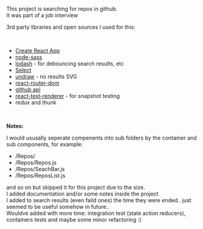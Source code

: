 This project is searching for repos in github.
</br>
It was part of a job interview
</br>

3rd party libraries and open sources I used for this:

</br>

* [Create React App](https://github.com/facebook/create-react-app)
* [node-sass](https://github.com/sass/node-sass)
* [lodash](https://lodash.com/) - for debouncing search results, etc
* [Select](https://github.com/JedWatson/react-select)
* [undraw](https://undraw.co/illustrations) - no results SVG
* [react-router-dom](https://www.npmjs.com/package/react-router-dom)
* [github api](https://developer.github.com/v3/search/)
* [react-test-renderer](https://reactjs.org/docs/test-renderer.html) - for snapshot testing
* redux and thunk
</br>

**Notes:**

I would ususally seperate compenents into sub folders by the container and sub components, for example:
</br>
* /Repos/
* /Repos/Repos.js
* /Repos/SeachBar.js
* /Repos/ReposList.js
  

and so on but skipped it for this project due to the size.
</br>
I added documentation and/or some notes inside the project
</br>
I added to search results (even faild ones) the time they were ended.. just seemed to be useful somehow in future..
</br>
Wouldve added with more time: integration test (state action reducers), containers tests and maybe some minor refactoring :)
